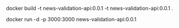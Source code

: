 docker build -t news-validation-api:0.0.1 -t news-validation-api:0.0.1 .

docker run -d -p 3000:3000 news-validation-api:0.0.1

